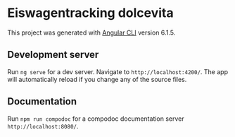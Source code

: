 # Eiswagentracking dolcevita

This project was generated with [Angular CLI](https://github.com/angular/angular-cli) version 6.1.5.

## Development server

Run `ng serve` for a dev server. Navigate to `http://localhost:4200/`. The app will automatically reload if you change any of the source files.

## Documentation

Run `npm run compodoc` for a compodoc documentation server `http://localhost:8080/`.
